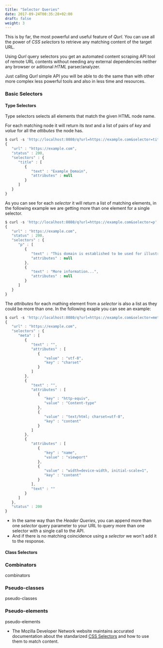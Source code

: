 ```yaml
---
title: "Selector Queries"
date: 2017-09-24T00:35:28+02:00
draft: false
weight: 3
---
```

This is by far, the most powerful and useful feature of *Qurl*. You can use all the power of *CSS selectors* to retrieve any matching content of the target URL. 

Using *Qurl* query selectors you get an automated content scraping API tool of remote URL contents without needing any external dependencies neither any browser or aditional *HTML* parser/analyzer.

Just calling *Qurl* simple API you will be able to do the same than with other more complex less powerful tools and also in less time and resources.

### Basic Selectors

#### Type Selectors

Type selectors selects all elements that match the given HTML node name.

For each matching node it will return its *text* and a list of pairs of *key* and *value* for all the *attibutes* the node has.

```javascript
$ curl -s 'http://localhost:8080/q?url=https://example.com&selector=title' | json_pp
{
   "url" : "https://example.com",
   "status" : 200,
   "selectors" : {
      "title" : [
         {
            "text" : "Example Domain",
            "attributes" : null
         }
      ]
   }
}
```

As you can see for each *selector* it will return a list of matching elements, in the following example we are getting more than one element for a single selector.

```javascript
$ curl -s 'http://localhost:8080/q?url=https://example.com&selector=p' | json_pp
{
   "url" : "https://example.com",
   "status" : 200,
   "selectors" : {
      "p" : [
         {
            "text" : "This domain is established to be used for illustrative examples in documents. You may use this\n    domain in examples without prior coordination or asking for permission.",
            "attributes" : null
         },
         {
            "text" : "More information...",
            "attributes" : null
         }
      ]
   }
}
```

The *attributes* for each mathing element from a *selector* is also a list as they could be more than one. In the following exaple you can see an example:

```javascript
$ curl -s 'http://localhost:8080/q?url=https://example.com&selector=meta' | json_pp
{
   "url" : "https://example.com",
   "selectors" : {
      "meta" : [
         {
            "text" : "",
            "attributes" : [
               {
                  "value" : "utf-8",
                  "key" : "charset"
               }
            ]
         },
         {
            "text" : "",
            "attributes" : [
               {
                  "key" : "http-equiv",
                  "value" : "Content-type"
               },
               {
                  "value" : "text/html; charset=utf-8",
                  "key" : "content"
               }
            ]
         },
         {
            "attributes" : [
               {
                  "key" : "name",
                  "value" : "viewport"
               },
               {
                  "value" : "width=device-width, initial-scale=1",
                  "key" : "content"
               }
            ],
            "text" : ""
         }
      ]
   },
   "status" : 200
}
```

- In the same way than the *Header Queries*, you can append more than one *selector* query parameter to your URL to query more than one selector with a single call to the API.
- And if there is no matching coincidence using a *selector* we won't add it to the response.

#### Class Selectors

### Combinators

combinators

### Pseudo-classes

pseudo-classes

### Pseudo-elements

pseudo-elements

- The Mozilla Developer Network website maintains accurated documentation about the standarized [CSS Selectors](https://developer.mozilla.org/en-US/docs/Web/CSS/CSS_Selectors) and how to use them to match content.
